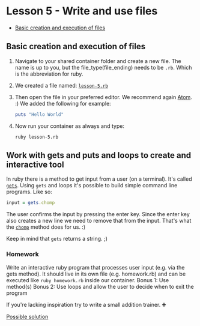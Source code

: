 # Lesson 5 - Write and use files

- [Basic creation and execution of files](#basic-creation-and-execution-of-files)

## Basic creation and execution of files

1. Navigate to your shared container folder and create a new file. The name is up to you, but the file_type(file_ending) needs to be `.rb`.
   Which is the abbreviation for ruby.

2. We created a file named: [`lesson-5.rb`](/lessons/examples/lesson-5.rb)

3. Then open the file in your preferred editor. We recommend again [Atom](https://atom.io). :)
   We added the following for example:
   ```ruby
   puts "Hello World"
   ```

4. Now run your container as always and type:
   ```shell
   ruby lesson-5.rb
   ```
   
## Work with gets and puts and loops to create and interactive tool

In ruby there is a method to get input from a user (on a terminal). It's called [`gets`](https://rubyapi.org/2.7/o/kernel#method-i-gets).
Using `gets` and loops it's possible to build simple command line programs. Like so:

```ruby
input = gets.chomp
```

The user confirms the input by pressing the enter key. Since the enter key also creates a new line we need to remove that from the input. That's what the [`chomp`](https://rubyapi.org/2.7/o/string#method-i-chomp) method does for us. :)

Keep in mind that `gets` returns a string. ;)

### Homework

Write an interactive ruby program that processes user input (e.g. via the gets method). It should live in its own file (e.g. homework.rb) and can be executed like `ruby homework.rb` inside our container.
Bonus 1:
Use method(s)
Bonus 2:
Use loops and allow the user to decide when to exit the program

If you're lacking inspiration try to write a small addition trainer. ➕
  
[Possible solution](/lessons/examples/lesson-5-calc.rb)
